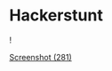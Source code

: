 # Hackerstunt

!



[Screenshot (281)](https://user-images.githubusercontent.com/77227025/231411373-ee6f5036-4c25-46d8-be45-ba8ebe4e5ba6.png)


